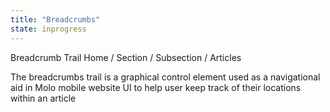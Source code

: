 ```yaml
---
title: "Breadcrumbs"
state: inprogress
---
```

Breadcrumb Trail
Home / Section / Subsection / Articles

The breadcrumbs trail is a graphical control element used as a navigational
aid in Molo mobile website UI to help user keep track of their locations within an article
